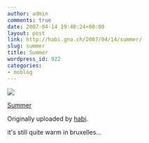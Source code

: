 ```yaml
---
author: admin
comments: true
date: 2007-04-14 19:40:24+00:00
layout: post
link: http://habi.gna.ch/2007/04/14/summer/
slug: summer
title: Summer
wordpress_id: 922
categories:
- moblog
---
```



 [![](http://farm1.static.flickr.com/215/458970607_4a64453c6a_m.jpg)](http://www.flickr.com/photos/habi/458970607/)
   

 
  [Summer](http://www.flickr.com/photos/habi/458970607/)
    

  Originally uploaded by [habi](http://www.flickr.com/people/habi/).
 



it's still quite warm in bruxelles...
  

